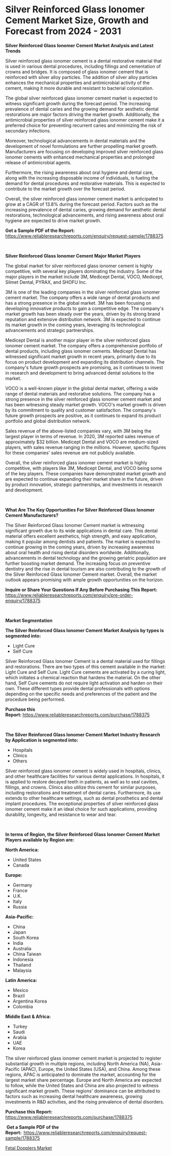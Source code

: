 <p><h1>Silver Reinforced Glass Ionomer Cement Market Size, Growth and Forecast from 2024 - 2031</h1></p><p><strong>Silver Reinforced Glass Ionomer Cement Market Analysis and Latest Trends</strong></p>
<p><p>Silver reinforced glass ionomer cement is a dental restorative material that is used in various dental procedures, including fillings and cementation of crowns and bridges. It is composed of glass ionomer cement that is reinforced with silver alloy particles. The addition of silver alloy particles enhances the mechanical properties and antimicrobial activity of the cement, making it more durable and resistant to bacterial colonization.</p><p>The global silver reinforced glass ionomer cement market is expected to witness significant growth during the forecast period. The increasing prevalence of dental caries and the growing demand for aesthetic dental restorations are major factors driving the market growth. Additionally, the antimicrobial properties of silver reinforced glass ionomer cement make it a preferred choice for preventing recurrent caries and minimizing the risk of secondary infections.</p><p>Moreover, technological advancements in dental materials and the development of novel formulations are further propelling market growth. Manufacturers are focusing on developing improved silver reinforced glass ionomer cements with enhanced mechanical properties and prolonged release of antimicrobial agents.</p><p>Furthermore, the rising awareness about oral hygiene and dental care, along with the increasing disposable income of individuals, is fueling the demand for dental procedures and restorative materials. This is expected to contribute to the market growth over the forecast period.</p><p>Overall, the silver reinforced glass ionomer cement market is anticipated to grow at a CAGR of 13.8% during the forecast period. Factors such as the increasing prevalence of dental caries, growing demand for aesthetic dental restorations, technological advancements, and rising awareness about oral hygiene are expected to drive market growth.</p></p>
<p><strong>Get a Sample PDF of the Report:&nbsp;</strong> <a href="https://www.reliableresearchreports.com/enquiry/request-sample/1788375">https://www.reliableresearchreports.com/enquiry/request-sample/1788375</a></p>
<p>&nbsp;</p>
<p><strong>Silver Reinforced Glass Ionomer Cement Major Market Players</strong></p>
<p><p>The global market for silver reinforced glass ionomer cement is highly competitive, with several key players dominating the industry. Some of the major players in the market include 3M, Medicept Dental, VOCO, Medicept, Silmet Dental, PYRAX, and SHOFU Inc.</p><p>3M is one of the leading companies in the silver reinforced glass ionomer cement market. The company offers a wide range of dental products and has a strong presence in the global market. 3M has been focusing on developing innovative products to gain a competitive edge. The company's market growth has been steady over the years, driven by its strong brand reputation and extensive distribution network. 3M is expected to continue its market growth in the coming years, leveraging its technological advancements and strategic partnerships.</p><p>Medicept Dental is another major player in the silver reinforced glass ionomer cement market. The company offers a comprehensive portfolio of dental products, including glass ionomer cements. Medicept Dental has witnessed significant market growth in recent years, primarily due to its focus on product development and expanding its distribution channels. The company's future growth prospects are promising, as it continues to invest in research and development to bring advanced dental solutions to the market.</p><p>VOCO is a well-known player in the global dental market, offering a wide range of dental materials and restorative solutions. The company has a strong presence in the silver reinforced glass ionomer cement market and has been witnessing steady market growth. VOCO's market growth is driven by its commitment to quality and customer satisfaction. The company's future growth prospects are positive, as it continues to expand its product portfolio and global distribution network.</p><p>Sales revenue of the above-listed companies vary, with 3M being the largest player in terms of revenue. In 2020, 3M reported sales revenue of approximately $32 billion. Medicept Dental and VOCO are medium-sized players, with sales revenue ranging in the millions. However, specific figures for these companies' sales revenue are not publicly available.</p><p>Overall, the silver reinforced glass ionomer cement market is highly competitive, with players like 3M, Medicept Dental, and VOCO being some of the key players. These companies have demonstrated market growth and are expected to continue expanding their market share in the future, driven by product innovation, strategic partnerships, and investments in research and development.</p></p>
<p>&nbsp;</p>
<p><strong>What Are The Key Opportunities For Silver Reinforced Glass Ionomer Cement Manufacturers?</strong></p>
<p><p>The Silver Reinforced Glass Ionomer Cement market is witnessing significant growth due to its wide applications in dental care. This dental material offers excellent aesthetics, high strength, and easy application, making it popular among dentists and patients. The market is expected to continue growing in the coming years, driven by increasing awareness about oral health and rising dental disorders worldwide. Additionally, advancements in dental technology and the growing geriatric population are further boosting market demand. The increasing focus on preventive dentistry and the rise in dental tourism are also contributing to the growth of the Silver Reinforced Glass Ionomer Cement market. Overall, the market outlook appears promising with ample growth opportunities on the horizon.</p></p>
<p><strong>Inquire or Share Your Questions If Any Before Purchasing This Report:</strong> <a href="https://www.reliableresearchreports.com/enquiry/pre-order-enquiry/1788375">https://www.reliableresearchreports.com/enquiry/pre-order-enquiry/1788375</a></p>
<p>&nbsp;</p>
<p><strong>Market Segmentation</strong></p>
<p><strong>The Silver Reinforced Glass Ionomer Cement Market Analysis by types is segmented into:</strong></p>
<p><ul><li>Light Cure</li><li>Self Cure</li></ul></p>
<p><p>Silver Reinforced Glass Ionomer Cement is a dental material used for fillings and restorations. There are two types of this cement available in the market: Light Cure and Self Cure. Light Cure cements are activated by a curing light, which initiates a chemical reaction that hardens the material. On the other hand, Self Cure cements do not require light activation and harden on their own. These different types provide dental professionals with options depending on the specific needs and preferences of the patient and the procedure being performed.</p></p>
<p><strong>Purchase this Report:&nbsp;</strong><a href="https://www.reliableresearchreports.com/purchase/1788375">https://www.reliableresearchreports.com/purchase/1788375</a></p>
<p>&nbsp;</p>
<p><strong>The Silver Reinforced Glass Ionomer Cement Market Industry Research by Application is segmented into:</strong></p>
<p><ul><li>Hospitals</li><li>Clinics</li><li>Others</li></ul></p>
<p><p>Silver reinforced glass ionomer cement is widely used in hospitals, clinics, and other healthcare facilities for various dental applications. In hospitals, it is applied to restore decayed teeth in patients, as well as to seal cavities, fillings, and crowns. Clinics also utilize this cement for similar purposes, including restorations and treatment of dental caries. Furthermore, its use extends to other healthcare settings, such as dental prosthetics and dental implant procedures. The exceptional properties of silver reinforced glass ionomer cement make it an ideal choice for such applications, providing durability, longevity, and resistance to wear and tear.</p></p>
<p>&nbsp;</p>
<p><strong>In terms of Region, the Silver Reinforced Glass Ionomer Cement Market Players available by Region are:</strong></p>
<p>
    <p> <strong> North America: </strong>
        <ul>
            <li>United States</li>
            <li>Canada</li>
        </ul>
        </p> 
    <p> <strong> Europe: </strong>
        <ul>
            <li>Germany</li>
            <li>France</li>
            <li>U.K.</li>
            <li>Italy</li>
            <li>Russia</li>
        </ul>
        </p> 
    <p> <strong> Asia-Pacific: </strong>
        <ul>
            <li>China</li>
            <li>Japan</li>
            <li>South Korea</li>
            <li>India</li>
            <li>Australia</li>
            <li>China Taiwan</li>
            <li>Indonesia</li>
            <li>Thailand</li>
            <li>Malaysia</li>
        </ul>
        </p> 
    <p> <strong> Latin America: </strong>
        <ul>
            <li>Mexico</li>
            <li>Brazil</li>
            <li>Argentina Korea</li>
            <li>Colombia</li>
        </ul>
        </p> 
    <p> <strong> Middle East & Africa: </strong>
        <ul>
            <li>Turkey</li>
            <li>Saudi</li>
            <li>Arabia</li>
            <li>UAE</li>
            <li>Korea</li>
        </ul>
    </p>
    </p>
<p><p>The silver reinforced glass ionomer cement market is projected to register substantial growth in multiple regions, including North America (NA), Asia-Pacific (APAC), Europe, the United States (USA), and China. Among these regions, APAC is anticipated to dominate the market, accounting for the largest market share percentage. Europe and North America are expected to follow, while the United States and China are also projected to witness significant market growth. These regions' dominance can be attributed to factors such as increasing dental healthcare awareness, growing investments in R&D activities, and the rising prevalence of dental disorders.</p></p>
<p><strong>Purchase this Report: </strong><a href="https://www.reliableresearchreports.com/purchase/1788375">https://www.reliableresearchreports.com/purchase/1788375</a></p>
<p>&nbsp;<strong>Get a Sample PDF of the Report:&nbsp;&nbsp;</strong><a href="https://www.reliableresearchreports.com/enquiry/request-sample/1788375">https://www.reliableresearchreports.com/enquiry/request-sample/1788375</a></p>
<p><strong></strong></p>
<p><p><a href="https://github.com/ChiragRp1/Market-Research-Report-List-2/blob/main/fetal-dopplers-market.md">Fetal Dopplers Market</a></p></p>
